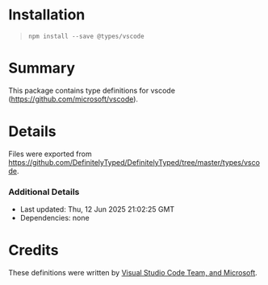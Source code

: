 # Installation
> `npm install --save @types/vscode`

# Summary
This package contains type definitions for vscode (https://github.com/microsoft/vscode).

# Details
Files were exported from https://github.com/DefinitelyTyped/DefinitelyTyped/tree/master/types/vscode.

### Additional Details
 * Last updated: Thu, 12 Jun 2025 21:02:25 GMT
 * Dependencies: none

# Credits
These definitions were written by [Visual Studio Code Team, and Microsoft](https://github.com/microsoft).
